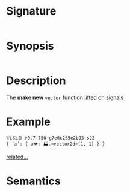 # Signature
```vikid-signature
```

# Synopsis
```vikid-synopsis
```

# Description
The __make new__ `vector` function [lifted on signals](/refman/concepts/pure_functions)

# Example
```vikid-script
𝕍i𝕂i𝔻 v0.7-750-g7e6c265e2b95 s22
{ ‘⌂’: { a👁: 🏭.«vector2d»(1, 1) } }
```


[related...](https://en.wikipedia.org/wiki/Euclidean_vector)

# Semantics